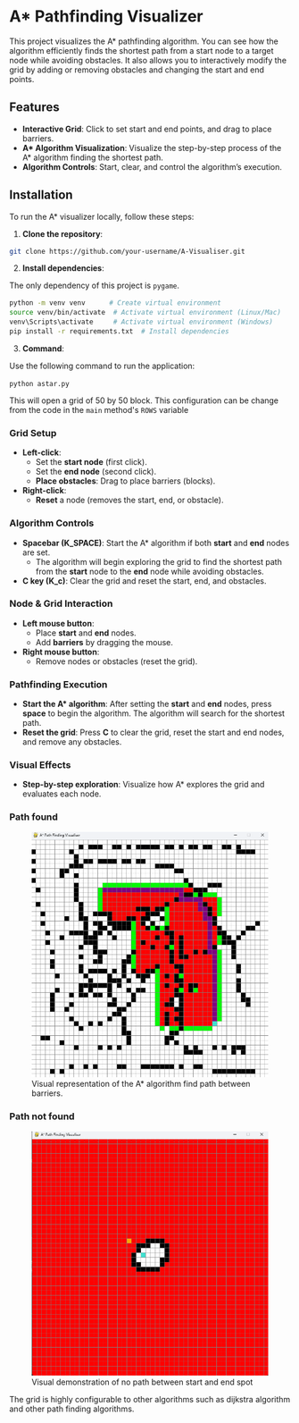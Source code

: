 # A\* Pathfinding Visualizer

This project visualizes the A\* pathfinding algorithm. You can see how the algorithm efficiently finds the shortest path from a start node to a target node while avoiding obstacles. It also allows you to interactively modify the grid by adding or removing obstacles and changing the start and end points.

## Features

- **Interactive Grid**: Click to set start and end points, and drag to place barriers.
- **A\* Algorithm Visualization**: Visualize the step-by-step process of the A\* algorithm finding the shortest path.
- **Algorithm Controls**: Start, clear, and control the algorithm’s execution.

## Installation

To run the A\* visualizer locally, follow these steps:

1. **Clone the repository**:

```bash
git clone https://github.com/your-username/A-Visualiser.git
```

2. **Install dependencies**:

The only dependency of this project is `pygame`.

```bash
python -m venv venv      # Create virtual environment
source venv/bin/activate  # Activate virtual environment (Linux/Mac)
venv\Scripts\activate     # Activate virtual environment (Windows)
pip install -r requirements.txt  # Install dependencies
```

3. **Command**:

Use the following command to run the application:

`python astar.py`

This will open a grid of 50 by 50 block. This configuration can be change from the code in the `main` method's `ROWS` variable

### **Grid Setup**

- **Left-click**:
  - Set the **start node** (first click).
  - Set the **end node** (second click).
  - **Place obstacles**: Drag to place barriers (blocks).
- **Right-click**:
  - **Reset** a node (removes the start, end, or obstacle).

### **Algorithm Controls**

- **Spacebar (K_SPACE)**: Start the A\* algorithm if both **start** and **end** nodes are set.
  - The algorithm will begin exploring the grid to find the shortest path from the **start** node to the **end** node while avoiding obstacles.
- **C key (K_c)**: Clear the grid and reset the start, end, and obstacles.

### **Node & Grid Interaction**

- **Left mouse button**:
  - Place **start** and **end** nodes.
  - Add **barriers** by dragging the mouse.
- **Right mouse button**:
  - Remove nodes or obstacles (reset the grid).

### **Pathfinding Execution**

- **Start the A\* algorithm**: After setting the **start** and **end** nodes, press **space** to begin the algorithm. The algorithm will search for the shortest path.
- **Reset the grid**: Press **C** to clear the grid, reset the start and end nodes, and remove any obstacles.

### **Visual Effects**

- **Step-by-step exploration**: Visualize how A\* explores the grid and evaluates each node.

### **Path found**

<figure>
  <img src="./path_found.png" alt="A* Pathfinding Visualization" />
  <figcaption>Visual representation of the A* algorithm find path between barriers.</figcaption>
</figure>

### **Path not found**

<figure>
  <img src="./not_found.png" alt="A* Pathfinding Visualization" />
  <figcaption>Visual demonstration of no path between start and end spot</figcaption>
</figure>

The grid is highly configurable to other algorithms such as dijkstra algorithm and other path finding algorithms.
